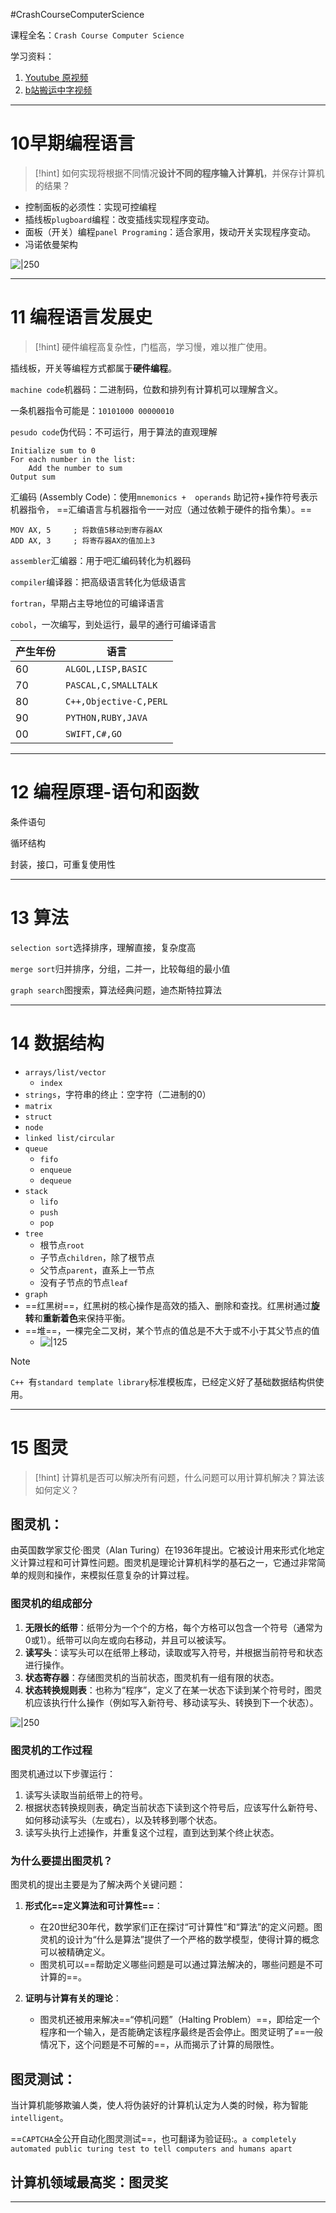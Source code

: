 
#CrashCourseComputerScience

课程全名：`Crash Course Computer Science`

学习资料：
1. [Youtube 原视频](https://www.youtube.com/playlist?list=PL8dPuuaLjXtNlUrzyH5r6jN9ulI)
2. [b站搬运中字视频](https://www.bilibili.com/video/BV1EW411u7th/?spm_id_from=333.337.search-card.all.click&vd_source=c57c36d9ae6e8a5b4aa47ed2ea11202f)

---

# 10早期编程语言

>[!hint]
>如何实现将根据不同情况**设计不同的程序输入计算机**，并保存计算机的结果？

* 控制面板的必须性：实现可控编程
* 插线板`plugboard`编程：改变插线实现程序变动。
* 面板（开关）编程`panel Programing`：适合家用，拨动开关实现程序变动。
* 冯诺依曼架构

![|250](image-20240817185720082.png)


---
# 11 编程语言发展史

>[!hint]
>硬件编程高复杂性，门槛高，学习慢，难以推广使用。

插线板，开关等编程方式都属于**硬件编程**。

`machine code`机器码：二进制码，位数和排列有计算机可以理解含义。

一条机器指令可能是：`10101000 00000010`

`pesudo code`伪代码：不可运行，用于算法的直观理解

```
Initialize sum to 0
For each number in the list:
    Add the number to sum
Output sum
```

汇编码 (Assembly Code)：使用`mnemonics +  operands` 助记符+操作符号表示机器指令， ==汇编语言与机器指令一一对应（通过依赖于硬件的指令集）。==

```assembly
MOV AX, 5     ; 将数值5移动到寄存器AX
ADD AX, 3     ; 将寄存器AX的值加上3
```

`assembler`汇编器：用于吧汇编码转化为机器码

`compiler`编译器：把高级语言转化为低级语言

`fortran`，早期占主导地位的可编译语言

`cobol`，一次编写，到处运行，最早的通行可编译语言


| 产生年份 | 语言                     |
| ---- | ---------------------- |
| 60   | `ALGOL,LISP,BASIC`     |
| 70   | `PASCAL,C,SMALLTALK`   |
| 80   | `C++,Objective-C,PERL` |
| 90   | `PYTHON,RUBY,JAVA`     |
| 00   | `SWIFT,C#,GO`          |

---

# 12 编程原理-语句和函数

条件语句

循环结构

封装，接口，可重复使用性

---

# 13 算法

`selection sort`选择排序，理解直接，复杂度高

`merge sort`归并排序，分组，二并一，比较每组的最小值

`graph search`图搜索，算法经典问题，迪杰斯特拉算法


---

# 14 数据结构

- `arrays/list/vector`
	- `index`
- `strings`，字符串的终止：空字符（二进制的0）
- `matrix`
- `struct`
- `node`
- `linked list/circular`
- `queue`
	- `fifo`
	- `enqueue` 
	- `dequeue`
- `stack`
	- `lifo`
	- `push` 
	- `pop`
- `tree` 
	- 根节点`root` 
	- 子节点`children`，除了根节点 
	- 父节点`parent`，直系上一节点 
	- 没有子节点的节点`leaf `
- `graph`
- ==红黑树==，红黑树的核心操作是高效的插入、删除和查找。红黑树通过**旋转**和**重新着色**来保持平衡。
- ==堆==，一棵完全二叉树，某个节点的值总是不大于或不小于其父节点的值
	- ![|125](image-20240818194849530.png)



>[!Note]
>`C++ `有`standard template library`标准模板库，已经定义好了基础数据结构供使用。


---

# 15 图灵

>[!hint]
>计算机是否可以解决所有问题，什么问题可以用计算机解决？算法该如何定义？

## 图灵机：
由英国数学家艾伦·图灵（Alan Turing）在1936年提出。它被设计用来形式化地定义计算过程和可计算性问题。图灵机是理论计算机科学的基石之一，它通过非常简单的规则和操作，来模拟任意复杂的计算过程。

### 图灵机的组成部分

1. **无限长的纸带**：纸带分为一个个的方格，每个方格可以包含一个符号（通常为0或1）。纸带可以向左或向右移动，并且可以被读写。
2. **读写头**：读写头可以在纸带上移动，读取或写入符号，并根据当前符号和状态进行操作。
3. **状态寄存器**：存储图灵机的当前状态，图灵机有一组有限的状态。
4. **状态转换规则表**：也称为“程序”，定义了在某一状态下读到某个符号时，图灵机应该执行什么操作（例如写入新符号、移动读写头、转换到下一个状态）。

![|250](image-20240819151931263.png)

### 图灵机的工作过程

图灵机通过以下步骤运行：

1. 读写头读取当前纸带上的符号。
2. 根据状态转换规则表，确定当前状态下读到这个符号后，应该写什么新符号、如何移动读写头（左或右），以及转移到哪个状态。
3. 读写头执行上述操作，并重复这个过程，直到达到某个终止状态。

### 为什么要提出图灵机？

图灵机的提出主要是为了解决两个关键问题：

1. **形式化==定义算法和可计算性==**：
    
    - 在20世纪30年代，数学家们正在探讨“可计算性”和“算法”的定义问题。图灵机的设计为“什么是算法”提供了一个严格的数学模型，使得计算的概念可以被精确定义。
    - 图灵机可以==帮助定义哪些问题是可以通过算法解决的，哪些问题是不可计算的==。
2. **证明与计算有关的理论**：
    
    - 图灵机还被用来解决==“停机问题”（Halting Problem）==，即给定一个程序和一个输入，是否能确定该程序最终是否会停止。图灵证明了==一般情况下，这个问题是不可解的==，从而揭示了计算的局限性。

## 图灵测试：
当计算机能够欺骗人类，使人将伪装好的计算机认定为人类的时候，称为智能`intelligent`。

==`CAPTCHA`全公开自动化图灵测试==，也可翻译为验证码:。`a completely automated public turing test to tell computers and humans apart` 

## 计算机领域最高奖：图灵奖

---



















